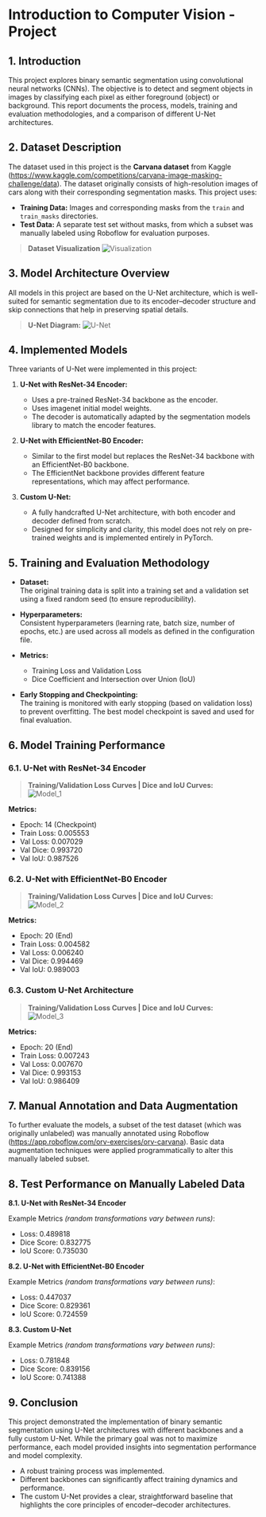 # Introduction to Computer Vision - Project

## 1. Introduction
This project explores binary semantic segmentation using convolutional neural networks (CNNs). The objective is to detect and segment objects in images by classifying each pixel as either foreground (object) or background. This report documents the process, models, training and evaluation methodologies, and a comparison of different U-Net architectures.

## 2. Dataset Description
The dataset used in this project is the **Carvana dataset** from Kaggle (https://www.kaggle.com/competitions/carvana-image-masking-challenge/data). The dataset originally consists of high-resolution images of cars along with their corresponding segmentation masks. This project uses:
- **Training Data:** Images and corresponding masks from the `train` and `train_masks` directories.
- **Test Data:** A separate test set without masks, from which a subset was manually labeled using Roboflow for evaluation purposes.

> **Dataset Visualization**
![Visualization](https://github.com/Ivan-zwx/comp-vis-project/blob/master/other/simple_visualization.png "Visualization")

## 3. Model Architecture Overview
All models in this project are based on the U-Net architecture, which is well-suited for semantic segmentation due to its encoder–decoder structure and skip connections that help in preserving spatial details.

> **U-Net Diagram:**
![U-Net](https://github.com/Ivan-zwx/comp-vis-project/blob/master/other/u-net_diagram.png "U-Net")

## 4. Implemented Models
Three variants of U-Net were implemented in this project:

1. **U-Net with ResNet-34 Encoder:**  
   - Uses a pre-trained ResNet-34 backbone as the encoder.
   - Uses imagenet initial model weights.
   - The decoder is automatically adapted by the segmentation models library to match the encoder features.
   
2. **U-Net with EfficientNet-B0 Encoder:**
   - Similar to the first model but replaces the ResNet-34 backbone with an EfficientNet-B0 backbone.
   - The EfficientNet backbone provides different feature representations, which may affect performance.
   
3. **Custom U-Net:**  
   - A fully handcrafted U-Net architecture, with both encoder and decoder defined from scratch.
   - Designed for simplicity and clarity, this model does not rely on pre-trained weights and is implemented entirely in PyTorch.

## 5. Training and Evaluation Methodology
- **Dataset:**  
  The original training data is split into a training set and a validation set using a fixed random seed (to ensure reproducibility).
  
- **Hyperparameters:**  
  Consistent hyperparameters (learning rate, batch size, number of epochs, etc.) are used across all models as defined in the configuration file.
  
- **Metrics:**  
  - Training Loss and Validation Loss
  - Dice Coefficient and Intersection over Union (IoU)
  
- **Early Stopping and Checkpointing:**  
  The training is monitored with early stopping (based on validation loss) to prevent overfitting. The best model checkpoint is saved and used for final evaluation.

## 6. Model Training Performance

### 6.1. U-Net with ResNet-34 Encoder
> **Training/Validation Loss Curves | Dice and IoU Curves:**  
  ![Model_1](https://github.com/Ivan-zwx/comp-vis-project/blob/master/results/resnet34/resnet34_3_training_plot.png "Model_1")

**Metrics:**  
- Epoch: 14 (Checkpoint)
- Train Loss: 0.005553
- Val Loss: 0.007029
- Val Dice: 0.993720
- Val IoU: 0.987526

### 6.2. U-Net with EfficientNet-B0 Encoder
> **Training/Validation Loss Curves | Dice and IoU Curves:**  
  ![Model_2](https://github.com/Ivan-zwx/comp-vis-project/blob/master/results/efficientnet-b0/efficientnet-b0_1_training_plot.png "Model_2")

**Metrics:**  
- Epoch: 20 (End)
- Train Loss: 0.004582
- Val Loss: 0.006240
- Val Dice: 0.994469
- Val IoU: 0.989003

### 6.3. Custom U-Net Architecture
> **Training/Validation Loss Curves | Dice and IoU Curves:**  
  ![Model_3](https://github.com/Ivan-zwx/comp-vis-project/blob/master/results/custom_unet/custom_unet_2_training_plot.png "Model_3")

**Metrics:**  
- Epoch: 20 (End)
- Train Loss: 0.007243
- Val Loss: 0.007670
- Val Dice: 0.993153
- Val IoU: 0.986409

## 7. Manual Annotation and Data Augmentation
To further evaluate the models, a subset of the test dataset (which was originally unlabeled) was manually annotated using Roboflow (https://app.roboflow.com/orv-exercises/orv-carvana). Basic data augmentation techniques were applied programmatically to alter this manually labeled subset.

## 8. Test Performance on Manually Labeled Data

**8.1. U-Net with ResNet-34 Encoder**

Example Metrics *(random transformations vary between runs)*:
- Loss: 0.489818
- Dice Score: 0.832775
- IoU Score: 0.735030

**8.2. U-Net with EfficientNet-B0 Encoder**

Example Metrics *(random transformations vary between runs)*:
- Loss: 0.447037
- Dice Score: 0.829361
- IoU Score: 0.724559

**8.3. Custom U-Net**

Example Metrics *(random transformations vary between runs)*:
- Loss: 0.781848
- Dice Score: 0.839156
- IoU Score: 0.741388

## 9. Conclusion
This project demonstrated the implementation of binary semantic segmentation using U-Net architectures with different backbones and a fully custom U-Net. While the primary goal was not to maximize performance, each model provided insights into segmentation performance and model complexity.
- A robust training process was implemented.
- Different backbones can significantly affect training dynamics and performance.
- The custom U-Net provides a clear, straightforward baseline that highlights the core principles of encoder–decoder architectures.
